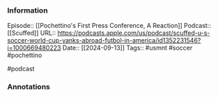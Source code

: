 ### Information

Episode:: [[Pochettino's First Press Conference, A Reaction]]
Podcast:: [[Scuffed]]
URL:: https://podcasts.apple.com/us/podcast/scuffed-u-s-soccer-world-cup-yanks-abroad-futbol-in-america/id1352231546?i=1000669480223
Date:: [[2024-09-13]]
Tags:: #usmnt #soccer #pochettino

#podcast


### Annotations

